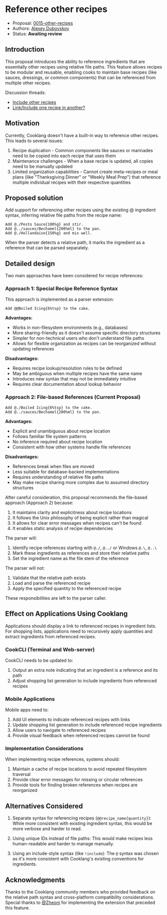 # Reference other recipes

* Proposal: [0015-other-recipes](0015-other-recipes.md)
* Authors: [Alexey Dubovskoy](https://github.com/dubadub)
* Status: **Awaiting review**

## Introduction

This proposal introduces the ability to reference ingredients that are essentially
other recipes using relative file paths. This feature allows recipes to be modular
and reusable, enabling cooks to maintain base recipes (like sauces, dressings, or
common components) that can be referenced from multiple other recipes.

Discussion threads:
- [Include other recipes](https://github.com/cooklang/spec/discussions/55)
- [Link/Include one recipe in another?](https://github.com/cooklang/spec/discussions/117)

## Motivation

Currently, Cooklang doesn't have a built-in way to reference other recipes. This
leads to several issues:

1. Recipe duplication - Common components like sauces or marinades need to be
   copied into each recipe that uses them
2. Maintenance challenges - When a base recipe is updated, all copies need to be
   manually updated
3. Limited organization capabilities - Cannot create meta-recipes or meal plans
   (like "Thanksgiving Dinner" or "Weekly Meal Prep") that reference multiple
   individual recipes with their respective quantities

## Proposed solution

Add support for referencing other recipes using the existing @ ingredient syntax,
inferring relative file paths from the recipe name:

```cooklang
Add @./Pesto Sauce{100%g} and stir.
Add @../sauces/Bechamel{200%ml} to the pan.
Add @./Hollandaise{150%g} and mix well.
```

When the parser detects a relative path, it marks the ingredient as a reference
that can be parsed separately.

## Detailed design

Two main approaches have been considered for recipe references:

### Approach 1: Special Recipe Reference Syntax

This approach is implemented as a parser extension:

```cooklang
Add @@Boiled Icing{6%tsp} to the cake.
```

**Advantages:**
- Works in non-filesystem environments (e.g., databases)
- More sharing-friendly as it doesn't assume specific directory structures
- Simpler for non-technical users who don't understand file paths
- Allows for flexible organization as recipes can be reorganized without updating
  references

**Disadvantages:**
- Requires recipe lookup/resolution rules to be defined
- May be ambiguous when multiple recipes have the same name
- Introduces new syntax that may not be immediately intuitive
- Requires clear documentation about lookup behavior

### Approach 2: File-based References (Current Proposal)

```cooklang
Add @./Boiled Icing{6%tsp} to the cake.
Add @../sauces/Bechamel{200%ml} to the pan.
```

**Advantages:**
- Explicit and unambiguous about recipe location
- Follows familiar file system patterns
- No inference required about recipe location
- Consistent with how other systems handle file references

**Disadvantages:**
- References break when files are moved
- Less suitable for database-backed implementations
- Requires understanding of relative file paths
- May make recipe sharing more complex due to assumed directory structures

After careful consideration, this proposal recommends the file-based approach
(Approach 2) because:
1. It maintains clarity and explicitness about recipe locations
2. It follows the Unix philosophy of being explicit rather than magical
3. It allows for clear error messages when recipes can't be found
4. It enables static analysis of recipe dependencies

The parser will:
1. Identify recipe references starting with `@./`, `@../` or Windows `@.\`, `@..\`
2. Mark these ingredients as references and store their relative paths
3. Set the ingredient name as the file stem of the reference

The parser will not:
1. Validate that the relative path exists
2. Load and parse the referenced recipe
3. Apply the specified quantity to the referenced recipe

These responsibilities are left to the parser caller.

## Effect on Applications Using Cooklang

Applications should display a link to referenced recipes in ingredient lists. For
shopping lists, applications need to recursively apply quantities and extract
ingredients from referenced recipes.

### CookCLI (Terminal and Web-server)

CookCLI needs to be updated to:
1. Output an extra note indicating that an ingredient is a reference and its path
2. Adjust shopping list generation to include ingredients from referenced recipes

### Mobile Applications

Mobile apps need to:
1. Add UI elements to indicate referenced recipes with links
2. Update shopping list generation to include referenced recipe ingredients
3. Allow users to navigate to referenced recipes
4. Provide visual feedback when referenced recipes cannot be found

### Implementation Considerations

When implementing recipe references, systems should:
1. Maintain a cache of recipe locations to avoid repeated filesystem traversal
2. Provide clear error messages for missing or circular references
3. Provide tools for finding broken references when recipes are reorganized

## Alternatives Considered

1. Separate syntax for referencing recipes (`@@recipe_name{quantity}`):
   While more consistent with existing ingredient syntax, this would be more
   verbose and harder to read.

2. Using unique IDs instead of file paths:
   This would make recipes less human-readable and harder to manage manually.

3. Using an include-style syntax (like `!include`):
   The `@` syntax was chosen as it's more consistent with Cooklang's existing
   conventions for ingredients.

## Acknowledgments

Thanks to the Cooklang community members who provided feedback on the relative path
syntax and cross-platform compatibility considerations. Special thanks to
[@Zheoni](https://github.com/Zheoni) for implementing the extension that preceded
this feature.
